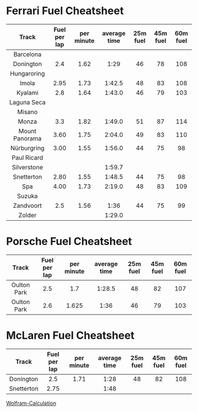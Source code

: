 # Ferrari Fuel Cheatsheet
| Track         | Fuel per lap  | per minute  | average time | 25m fuel | 45m fuel | 60m fuel |
|:-------------:|:-------------:|:-----------:|:------------:|:--------:|:--------:|:--------:|
| Barcelona     |               |             |              |          |          |          |
| Donington     | 2.4           | 1.62        | 1:29         | 46       | 78       | 108      |
| Hungaroring   |               |             |              |          |          |          |
| Imola         | 2.95          | 1.73        | 1:42.5       | 48       | 83       | 108      |
| Kyalami       | 2.8           | 1.64        | 1:43.0       | 46       | 79       | 103      |
| Laguna Seca   |               |             |              |          |          |          |
| Misano        |               |             |              |          |          |          |
| Monza         | 3.3           | 1.82        | 1:49.0       | 51       | 87       | 114      |
| Mount Panorama| 3.60          | 1.75        | 2:04.0       | 49       | 83       | 110      |
| Nürburgring   | 3.00          | 1.55        | 1:56.0       | 44       | 75       | 98       |
| Paul Ricard   |               |             |              |          |          |          |
| Silverstone   |               |             | 1:59.7       |          |          |          |
| Snetterton    | 2.80          | 1.55        | 1:48.5       | 44       | 75       | 98       |
| Spa           | 4.00          | 1.73        | 2:19.0       | 48       | 83       | 109      |
| Suzuka        |               |             |              |          |          |          |
| Zandvoort     | 2.5           | 1.56        | 1:36         | 44       | 75       | 99       |
| Zolder        |               |             | 1:29.0       |          |          |          |



# Porsche Fuel Cheatsheet
| Track         | Fuel per lap  | per minute  | average time | 25m fuel | 45m fuel | 60m fuel |
|:-------------:|:-------------:|:-----------:|:------------:|:--------:|:--------:|:--------:|
| Oulton Park   | 2.5           | 1.7         | 1:28.5       | 48       | 82       | 107      |
| Oulton Park   | 2.6           | 1.625       | 1:36         | 46       | 79       | 103      |


# McLaren Fuel Cheatsheet
| Track         | Fuel per lap  | per minute  | average time | 25m fuel | 45m fuel | 60m fuel |
|:-------------:|:-------------:|:-----------:|:------------:|:--------:|:--------:|:--------:|
| Donington     | 2.5           | 1.71        | 1:28         | 48       | 82       | 108      |
| Snetterton	| 2.75           |         | 1:48         |        |        |       |

[Wolfram-Calculation](https://www.wolframalpha.com/input/?i=CEILING((2.53+/+(1+minute+36+seconds))+*+25+mins)+%2B+5)